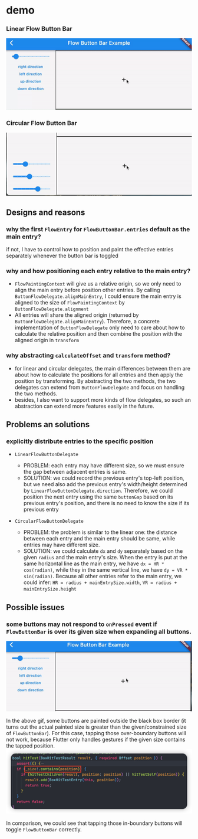 # demo

### Linear Flow Button Bar

<img src="../../images/flow/linear.gif">

### Circular Flow Button Bar

<img src="../../images/flow/circular.gif">

## Designs and reasons

### why the first `FlowEntry` for `FlowButtonBar.entries` default as the main entry?

if not, I have to control how to position and paint the effective entries separately whenever the button bar is toggled

### why and how positioning each entry relative to the main entry?

- `FlowPaintingContext` will give us a relative origin, so we only need to align the main entry before position other entries. By calling `ButtonFlowDelegate.alignMainEntry`, I could ensure the main entry is aligned to the size of `FlowPaintingContext` by `ButtonFlowDelegate.alignment`
- All entries will share the aligned origin (returned by `ButtonFlowDelegate.alignMainEntry`). Therefore, a concrete implementation of `ButtonFlowDelegate` only need to care about how to calculate the relative position and then combine the position with the aligned origin in `transform`

### why abstracting `calculateOffset` and `transform` method?

- for linear and circular delegates, the main differences between them are about how to calculate the positions for all entries and then apply the position by transforming. By abstracting the two methods, the two delegates can extend from `ButtonFlowDelegate` and focus on handling the two methods.
- besides, I also want to support more kinds of flow delegates, so such an abstraction can extend more features easily in the future.

## Problems an solutions

### explicitly distribute entries to the specific position

- `LinearFlowButtonDelegate`

  - PROBLEM: each entry may have different size, so we must ensure the gap between adjacent entries is same.
  - SOLUTION: we could record the previous entry's top-left position, but we need also add the previous entry's width/height determined by `LinearFlowButtonDelegate.direction`. Therefore, we could position the next entry using the same `buttonGap` based on its previous entry's position, and there is no need to know the size if its previous entry

- `CircularFlowButtonDelegate`

  - PROBLEM: the problem is similar to the linear one: the distance between each entry and the main entry should be same, while entries may have different size.
  - SOLUTION: we could calculate `dx` and `dy` separately based on the given `radius` and the main entry's size. When the entry is put at the same horizontal line as the main entry, we have `dx = HR * cos(radian)`, while they in the same vertical line, we have `dy = VR * sin(radian)`. Because all other entries refer to the main entry, we could infer: `HR = radius + mainEntrySize.width`, `VR = radius + mainEntrySize.height`

## Possible issues

### some buttons may not respond to `onPressed` event if `FlowButtonBar` is over its given size when expanding all buttons.

<img src="../../images/flow/tap_issue.gif">

In the above gif, some buttons are painted outside the black box border (it turns out the actual painted size is greater than the given/constrained size of `FlowButtonBar`). For this case, tapping those over-boundary buttons will not work, because Flutter only handles gestures if the given size contains the tapped position.
<img src="../../images/flow/hittest.png">

In comparison, we could see that tapping those in-boundary buttons will toggle `FlowButtonBar` correctly.
